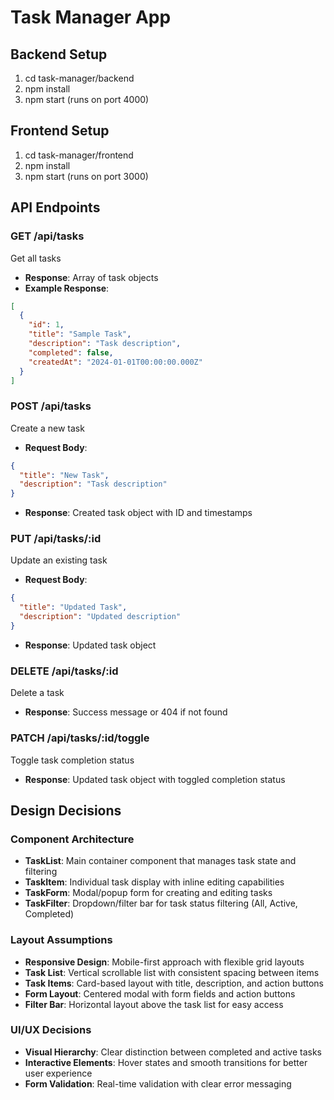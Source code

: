 # Task Manager App

## Backend Setup
1. cd task-manager/backend
2. npm install
3. npm start (runs on port 4000)

## Frontend Setup
1. cd task-manager/frontend
2. npm install
3. npm start (runs on port 3000)

## API Endpoints

### GET /api/tasks
Get all tasks
- **Response**: Array of task objects
- **Example Response**:
```json
[
  {
    "id": 1,
    "title": "Sample Task",
    "description": "Task description",
    "completed": false,
    "createdAt": "2024-01-01T00:00:00.000Z"
  }
]
```

### POST /api/tasks
Create a new task
- **Request Body**:
```json
{
  "title": "New Task",
  "description": "Task description"
}
```
- **Response**: Created task object with ID and timestamps

### PUT /api/tasks/:id
Update an existing task
- **Request Body**:
```json
{
  "title": "Updated Task",
  "description": "Updated description"
}
```
- **Response**: Updated task object

### DELETE /api/tasks/:id
Delete a task
- **Response**: Success message or 404 if not found

### PATCH /api/tasks/:id/toggle
Toggle task completion status
- **Response**: Updated task object with toggled completion status

## Design Decisions

### Component Architecture
- **TaskList**: Main container component that manages task state and filtering
- **TaskItem**: Individual task display with inline editing capabilities
- **TaskForm**: Modal/popup form for creating and editing tasks
- **TaskFilter**: Dropdown/filter bar for task status filtering (All, Active, Completed)

### Layout Assumptions
- **Responsive Design**: Mobile-first approach with flexible grid layouts
- **Task List**: Vertical scrollable list with consistent spacing between items
- **Task Items**: Card-based layout with title, description, and action buttons
- **Form Layout**: Centered modal with form fields and action buttons
- **Filter Bar**: Horizontal layout above the task list for easy access

### UI/UX Decisions
- **Visual Hierarchy**: Clear distinction between completed and active tasks
- **Interactive Elements**: Hover states and smooth transitions for better user experience
- **Form Validation**: Real-time validation with clear error messaging

